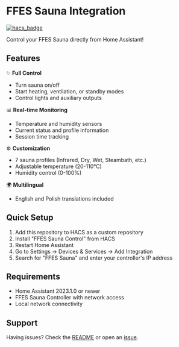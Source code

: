 # FFES Sauna Integration

[![hacs_badge](https://img.shields.io/badge/HACS-Custom-orange.svg)](https://github.com/custom-components/hacs)

Control your FFES Sauna directly from Home Assistant!

## Features

✨ **Full Control**
- Turn sauna on/off
- Start heating, ventilation, or standby modes
- Control lights and auxiliary outputs

📊 **Real-time Monitoring**
- Temperature and humidity sensors
- Current status and profile information
- Session time tracking

⚙️ **Customization**
- 7 sauna profiles (Infrared, Dry, Wet, Steambath, etc.)
- Adjustable temperature (20-110°C)
- Humidity control (0-100%)

🌍 **Multilingual**
- English and Polish translations included

## Quick Setup

1. Add this repository to HACS as a custom repository
2. Install "FFES Sauna Control" from HACS
3. Restart Home Assistant
4. Go to Settings → Devices & Services → Add Integration
5. Search for "FFES Sauna" and enter your controller's IP address

## Requirements

- Home Assistant 2023.1.0 or newer
- FFES Sauna Controller with network access
- Local network connectivity

## Support

Having issues? Check the [README](https://github.com/yourusername/ffes_sauna/blob/main/README.md) or open an [issue](https://github.com/yourusername/ffes_sauna/issues).
